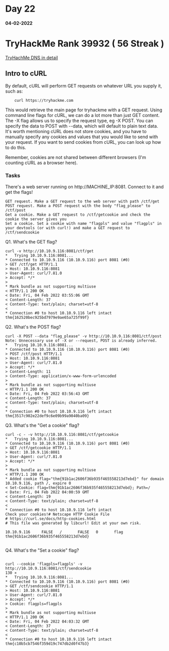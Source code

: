#	Day 22

#### 04-02-2022

# TryHackMe Rank  39932 ( 56 Streak )

[TryHachMe DNS in detail](https://tryhackme.com/room/dnsindetail)

## Intro to cURL

By default, cURL will perform GET requests on whatever URL you supply it, such as:


```
	curl https://tryhackme.com

```


This would retrieve the main page for tryhackme with a GET request. Using command line flags for cURL, we can do a lot more than just GET content. The -X flag allows us to specify the request type, eg -X POST. You can specify the data to POST with --data, which will default to plain text data. It's worth mentioning cURL does not store cookies, and you have to manually specify any cookies and values that you would like to send with your request. If you want to send cookies from cURL, you can look up how to do this.

Remember, cookies are not shared between different browsers (I'm counting cURL as a browser here).



### Tasks



There's a web server running on http://MACHINE_IP:8081. Connect to it and get the flags!

    GET request. Make a GET request to the web server with path /ctf/get
    POST request. Make a POST request with the body "flag_please" to /ctf/post
    Get a cookie. Make a GET request to /ctf/getcookie and check the cookie the server gives you
    Set a cookie. Set a cookie with name "flagpls" and value "flagpls" in your devtools (or with curl!) and make a GET request to /ctf/sendcookie




Q1.	What's the GET flag?

```
curl -v http://10.10.9.116:8081/ctf/get
*   Trying 10.10.9.116:8081...
* Connected to 10.10.9.116 (10.10.9.116) port 8081 (#0)
> GET /ctf/get HTTP/1.1
> Host: 10.10.9.116:8081
> User-Agent: curl/7.81.0
> Accept: */*
>
* Mark bundle as not supporting multiuse
< HTTP/1.1 200 OK
< Date: Fri, 04 Feb 2022 03:55:06 GMT
< Content-Length: 37
< Content-Type: text/plain; charset=utf-8
<
* Connection #0 to host 10.10.9.116 left intact
thm{162520bec925bd7979e9ae65a725f99f}

```


Q2.	What's the POST flag?

```
curl -X POST --data "flag_please" -v http://10.10.9.116:8081/ctf/post
Note: Unnecessary use of -X or --request, POST is already inferred.
*   Trying 10.10.9.116:8081...
* Connected to 10.10.9.116 (10.10.9.116) port 8081 (#0)
> POST /ctf/post HTTP/1.1
> Host: 10.10.9.116:8081
> User-Agent: curl/7.81.0
> Accept: */*
> Content-Length: 11
> Content-Type: application/x-www-form-urlencoded
>
* Mark bundle as not supporting multiuse
< HTTP/1.1 200 OK
< Date: Fri, 04 Feb 2022 03:56:43 GMT
< Content-Length: 37
< Content-Type: text/plain; charset=utf-8
<
* Connection #0 to host 10.10.9.116 left intact
thm{3517c902e22def9c6e09b99a9040ba09}

```

Q3.	What's the "Get a cookie" flag?


```
curl -c - -v http://10.10.9.116:8081/ctf/getcookie
*   Trying 10.10.9.116:8081...
* Connected to 10.10.9.116 (10.10.9.116) port 8081 (#0)
> GET /ctf/getcookie HTTP/1.1
> Host: 10.10.9.116:8081
> User-Agent: curl/7.81.0
> Accept: */*
>
* Mark bundle as not supporting multiuse
< HTTP/1.1 200 OK
* Added cookie flag="thm{91b1ac2606f36b935f465558213d7ebd}" for domain 10.10.9.116, path /, expire 0
< Set-Cookie: flag=thm{91b1ac2606f36b935f465558213d7ebd}; Path=/
< Date: Fri, 04 Feb 2022 04:00:59 GMT
< Content-Length: 19
< Content-Type: text/plain; charset=utf-8
<
* Connection #0 to host 10.10.9.116 left intact
Check your cookies!# Netscape HTTP Cookie File
# https://curl.se/docs/http-cookies.html
# This file was generated by libcurl! Edit at your own risk.

10.10.9.116     FALSE   /       FALSE   0       flag    thm{91b1ac2606f36b935f465558213d7ebd}


```
Q4.	What's the "Set a cookie" flag?

```

curl --cookie 'flagpls=flagpls' -v http://10.10.9.116:8081/ctf/sendcookie                                                         130 ⨯
*   Trying 10.10.9.116:8081...
* Connected to 10.10.9.116 (10.10.9.116) port 8081 (#0)
> GET /ctf/sendcookie HTTP/1.1
> Host: 10.10.9.116:8081
> User-Agent: curl/7.81.0
> Accept: */*
> Cookie: flagpls=flagpls
>
* Mark bundle as not supporting multiuse
< HTTP/1.1 200 OK
< Date: Fri, 04 Feb 2022 04:03:32 GMT
< Content-Length: 37
< Content-Type: text/plain; charset=utf-8
<
* Connection #0 to host 10.10.9.116 left intact
thm{c10b5cb7546f359d19c747db2d0f47b3}

```

